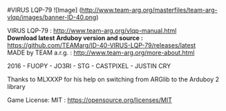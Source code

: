 #VIRUS LQP-79
![Image]
(http://www.team-arg.org/masterfiles/team-arg-vlqp/images/banner-ID-40.png)

VIRUS LQP-79 : http://www.team-arg.org/vlqp-manual.html  
**Download latest Arduboy version and source :** https://github.com/TEAMarg/ID-40-VIRUS-LQP-79/releases/latest  
MADE by TEAM a.r.g. : http://www.team-arg.org/more-about.html

2016 - FUOPY - JO3RI - STG - CASTPIXEL - JUSTIN CRY

Thanks to MLXXXP for his help on switching from ARGlib to the Arduboy 2 library

Game License: MIT : https://opensource.org/licenses/MIT
